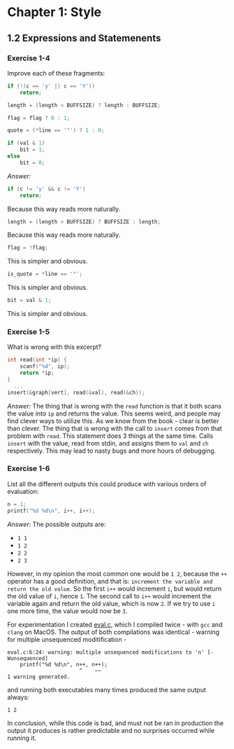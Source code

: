 # Chapter 1: Style

## 1.2 Expressions and Statemenents

### Exercise 1-4

Improve each of these fragments:

```c
if (!(c == 'y' || c == 'Y'))
    return;
```

```c
length = (length < BUFFSIZE) ? length : BUFFSIZE;
```

```c
flag = flag ? 0 : 1;
```

```c
quote = (*line == '"') ? 1 : 0;
```

```c
if (val & 1)
    bit = 1;
else
    bit = 0;
```

_Answer:_

```c
if (c != 'y' && c != 'Y')
    return;
```

Because this way reads more naturally.

```c
length = (length > BUFFSIZE) ? BUFFSIZE : length;
```

Because this way reads more naturally.

```c
flag = !flag;
```

This is simpler and obvious.

```c
is_quote = *line == '"';
```

This is simpler and obvious.

```c
bit = val & 1;
```

This is simpler and obvious.

### Exercise 1-5

What is wrong with this excerpt?

```c
int read(int *ip) {
    scanf("%d", ip);
    return *ip;
}
  ...
insert(&graph[vert], read(&val), read(&ch));
```

_Answer:_ The thing that is wrong with the `read` function is that it both scans the value into `ip` and returns the value.
This seems weird, and people may find clever ways to utilize this. As we know from the book - clear is better than clever.
The thing that is wrong with the call to `insert` comes from that problem with `read`. This statement does 3 things at the same time.
Calls `insert` with the value, read from stdin, and assigns them to `val` and `ch` respectively. This may lead to nasty bugs
and more hours of debugging.

### Exercise 1-6

List all the different outputs this could produce with various orders of evaluation:

```c
n = 1;
printf("%d %d\n", i++, i++);
```

_Answer:_ The possible outputs are:

- `1 1`
- `1 2`
- `2 2`
- `2 3`

However, in my opinion the most common one would be `1 2`, because the `++` operator has a good definition, and that is:
`increment the variable and return the old value`. So the first `i++` would increment `i`, but would return the old value of `i`, hence `1`.
The second call to `i++` would increment the variable again and return the old value, which is now `2`. If we try to use `i` one more time, the value would now be `3`.

For experimentation I created [eval.c](eval.c), which I compiled twice - with `gcc` and `clang` on MacOS.
The output of both compilations was identical - warning for multiple unsequenced moditification -

```text
eval.c:6:24: warning: multiple unsequenced modifications to 'n' [-Wunsequenced]
    printf("%d %d\n", n++, n++);
                       ^    ~~
1 warning generated.
```

and running both executables many times produced the same output always:

```text
1 2
```

In conclusion, while this code is bad, and must not be ran in production the output it produces is rather predictable and no surprises occurred while running it.
